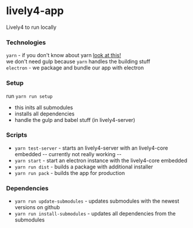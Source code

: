 # lively4-app
Lively4 to run locally

### Technologies

`yarn` - if you don't know about yarn [look at this!](https://yarnpkg.com/lang/en/docs/install/)  
we don't need gulp because `yarn` handles the building stuff  
`electron` - we package and bundle our app with electron  


### Setup

run `yarn run setup`  
- this inits all submodules
- installs all dependencies
- handle the gulp and babel stuff (in lively4-server)

### Scripts

- `yarn test-server` - starts an lively4-server with an lively4-core embedded
-- currently not really working --
- `yarn start` - start an electron instance with the lively4-core embedded  
- `yarn run dist` - builds a package with additional installer  
- `yarn run pack` - builds the app for production  

### Dependencies

- `yarn run update-submodules` - updates submodules with the newest versions on github
- `yarn run install-submodules` - updates all dependencies from the submodules

